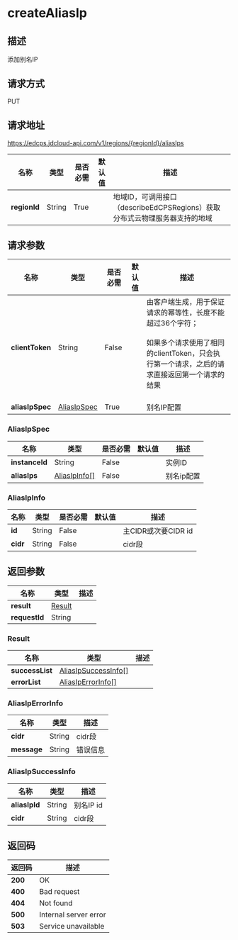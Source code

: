 # createAliasIp


## 描述
添加别名IP

## 请求方式
PUT

## 请求地址
https://edcps.jdcloud-api.com/v1/regions/{regionId}/aliasIps

|名称|类型|是否必需|默认值|描述|
|---|---|---|---|---|
|**regionId**|String|True| |地域ID，可调用接口（describeEdCPSRegions）获取分布式云物理服务器支持的地域|

## 请求参数
|名称|类型|是否必需|默认值|描述|
|---|---|---|---|---|
|**clientToken**|String|False| |由客户端生成，用于保证请求的幂等性，长度不能超过36个字符；<br/><br>如果多个请求使用了相同的clientToken，只会执行第一个请求，之后的请求直接返回第一个请求的结果<br/><br>|
|**aliasIpSpec**|<a href="#AliasIpSpec">AliasIpSpec</a>|True| |别名IP配置|

### <a name="AliasIpSpec">AliasIpSpec</a>
|名称|类型|是否必需|默认值|描述|
|---|---|---|---|---|
|**instanceId**|String|False| |实例ID|
|**aliasIps**|<a href="#AliasIpInfo">AliasIpInfo[]</a>|False| |别名ip配置|
### <a name="AliasIpInfo">AliasIpInfo</a>
|名称|类型|是否必需|默认值|描述|
|---|---|---|---|---|
|**id**|String|False| |主CIDR或次要CIDR id|
|**cidr**|String|False| |cidr段|

## 返回参数
|名称|类型|描述|
|---|---|---|
|**result**|<a href="#Result">Result</a>| |
|**requestId**|String| |

### <a name="Result">Result</a>
|名称|类型|描述|
|---|---|---|
|**successList**|<a href="#AliasIpSuccessInfo">AliasIpSuccessInfo[]</a>| |
|**errorList**|<a href="#AliasIpErrorInfo">AliasIpErrorInfo[]</a>| |
### <a name="AliasIpErrorInfo">AliasIpErrorInfo</a>
|名称|类型|描述|
|---|---|---|
|**cidr**|String|cidr段|
|**message**|String|错误信息|
### <a name="AliasIpSuccessInfo">AliasIpSuccessInfo</a>
|名称|类型|描述|
|---|---|---|
|**aliasIpId**|String|别名IP id|
|**cidr**|String|cidr段|

## 返回码
|返回码|描述|
|---|---|
|**200**|OK|
|**400**|Bad request|
|**404**|Not found|
|**500**|Internal server error|
|**503**|Service unavailable|
